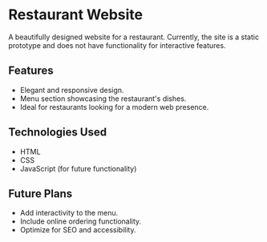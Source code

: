 # Restaurant Website
A beautifully designed website for a restaurant. Currently, the site is a static prototype and does not have functionality for interactive features.
## Features
 - Elegant and responsive design.  
- Menu section showcasing the restaurant's dishes.  
- Ideal for restaurants looking for a modern web presence.  
## Technologies Used
  - HTML  
- CSS  
- JavaScript (for future functionality)  

## Future Plans
  - Add interactivity to the menu.  
- Include online ordering functionality.  
- Optimize for SEO and accessibility.  


